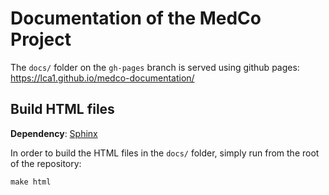 # Documentation of the MedCo Project
The `docs/` folder on the `gh-pages` branch is served using github pages: 
https://lca1.github.io/medco-documentation/

## Build HTML files
**Dependency**: [Sphinx](http://sphinx-doc.org/)

In order to build the HTML files in the `docs/` folder, 
simply run from the root of the repository:
```
make html
```